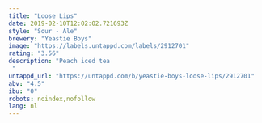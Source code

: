 ```yaml
---
title: "Loose Lips"
date: 2019-02-10T12:02:02.721693Z
style: "Sour - Ale"
brewery: "Yeastie Boys"
image: "https://labels.untappd.com/labels/2912701"
rating: "3.56"
description: "Peach iced tea "
untappd_url: "https://untappd.com/b/yeastie-boys-loose-lips/2912701"
abv: "4.5"
ibu: "0"
robots: noindex,nofollow
lang: nl
---
```

